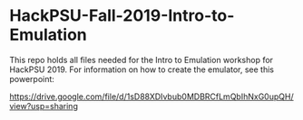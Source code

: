 # HackPSU-Fall-2019-Intro-to-Emulation

This repo holds all files needed for the Intro to Emulation workshop for HackPSU 2019.
For information on how to create the emulator, see this powerpoint:

https://drive.google.com/file/d/1sD88XDIvbub0MDBRCfLmQbIhNxG0upQH/view?usp=sharing
